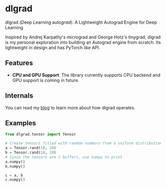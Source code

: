 # dlgrad

dlgrad (*D*eep *L*earning auto*grad*): A Lightweight Autograd Engine for Deep Learning

Inspired by Andrej Karpathy's micrograd and George Hotz's tinygrad, dlgrad is my personal exploration into building an Autograd engine from scratch. Its lightweight in design and has PyTorch like API.

## Features

- **CPU and GPU Support**: The library currently supports CPU backend and GPU support is coming in future.

## Internals

You can read my [blog](https://navneetkanna.github.io/blog/2024/02/22/dlgrad-Behind-the-scenes.html) to learn more about how dlgrad operates.

## Examples

```python
from dlgrad.tensor import Tensor

# Create tensors filled with random numbers from a uniform distribution
a = Tensor.rand(10, 10)
b = Tensor.rand(10, 10)
# Since the tensors are c buffers, use numpy to print
a.numpy()
b.numpy()

c = a, b
c.numpy()

```
